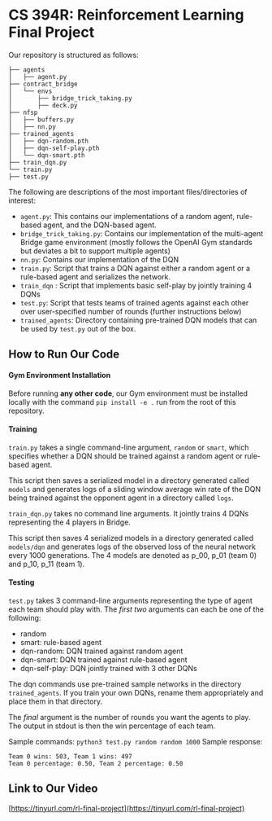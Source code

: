 # CS 394R: Reinforcement Learning Final Project

Our repository is structured as follows:
```
├── agents
│   ├── agent.py
├── contract_bridge
│   └── envs
│       ├── bridge_trick_taking.py
│       ├── deck.py
├── nfsp
│   ├── buffers.py
│   ├── nn.py
├── trained_agents
│   ├── dqn-random.pth
│   ├── dqn-self-play.pth
│   └── dqn-smart.pth
├── train_dqn.py
└── train.py
├── test.py
```

The following are descriptions of the most important files/directories of interest:
* ``agent.py``: This contains our implementations of a random agent, rule-based agent, and the DQN-based agent.
* ``bridge_trick_taking.py``: Contains our implementation of the multi-agent Bridge game environment (mostly follows the OpenAI Gym standards but deviates a bit to support multiple agents)
* ``nn.py``: Contains our implementation of the DQN
* ``train.py``: Script that trains a DQN against either a random agent or a rule-based agent and serializes the network.
* ``train_dqn``		: Script that implements basic self-play by jointly training 4 DQNs
* ``test.py``: Script that tests teams of trained agents against each other over user-specified number of rounds (further instructions below)
* ``trained_agents``: Directory containing pre-trained DQN models that can be used by ``test.py`` out of the box.

## How to Run Our Code 
#### Gym Environment Installation
Before running **any other code**, our Gym environment must be installed locally with the command ``pip install -e .`` run from the root of this repository.

#### Training
``train.py`` takes a single command-line argument, ``random`` or ``smart``, which specifies whether a DQN should be trained against a random agent or rule-based agent. 

This script then saves a serialized model in a directory generated called ``models`` and generates logs of a sliding window average win rate of  the DQN being trained against the opponent agent in a directory called ``logs``.

``train_dqn.py`` takes no command line arguments. It jointly trains 4 DQNs representing the 4 players in Bridge.

This script then saves 4 serialized models in a directory generated called ``models/dqn`` and generates logs of the observed loss of the neural network every 1000 generations. The 4 models are denoted as p_00, p_01 (team 0) and p_10, p_11 (team 1).

#### Testing
``test.py`` takes 3 command-line arguments representing the type of agent each team should play with.  The _first two_ arguments can each be one of the following:
* random
* smart: rule-based agent
* dqn-random: DQN trained against random agent
* dqn-smart: DQN trained against rule-based agent
* dqn-self-play: DQN jointly trained with 3 other DQNs

The dqn commands use pre-trained sample networks in the directory ``trained_agents``. If you train your own DQNs, rename them appropriately and place them in that directory.

The _final_ argument is the number of rounds you want the agents to play. The output in stdout is then the win percentage of each team.

Sample commands: ``python3 test.py random random 1000`` 
Sample response:
```
Team 0 wins: 503, Team 1 wins: 497
Team 0 percentage: 0.50, Team 2 percentage: 0.50
```

## Link to Our Video

[https://tinyurl.com/rl-final-project](https://tinyurl.com/rl-final-project)
